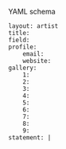 YAML schema

    layout: artist
    title:
    field:
    profile:
        email:
        website:
    gallery:
        1:
        2:
        3:
        4:
        5:
        6:
        7:
        8:
        9:
    statement: |
        
